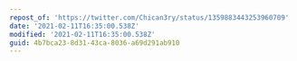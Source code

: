 ```yaml
---
repost_of: 'https://twitter.com/Chican3ry/status/1359883443253960709'
date: '2021-02-11T16:35:00.538Z'
modified: '2021-02-11T16:35:00.538Z'
guid: 4b7bca23-8d31-43ca-8036-a69d291ab910
---
```

 
